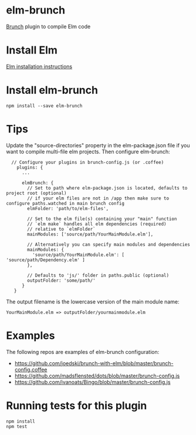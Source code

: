 # elm-brunch
[Brunch](http://brunch.io) plugin to compile Elm code

# Install Elm
[Elm installation instructions](http://elm-lang.org/Install.elm)

# Install elm-brunch
```
npm install --save elm-brunch
```

# Tips
Update the "source-directories" property in the elm-package.json file if you want to compile multi-file elm projects.
Then configure elm-brunch:

```
  // Configure your plugins in brunch-config.js (or .coffee)
    plugins: {
      ...

      elmBrunch: {
        // Set to path where elm-package.json is located, defaults to project root (optional)
        // if your elm files are not in /app then make sure to configure paths.watched in main brunch config
        elmFolder: 'path/to/elm-files',

        // Set to the elm file(s) containing your "main" function
        // `elm make` handles all elm dependencies (required)
        // relative to `elmFolder`
        mainModules: ['source/path/YourMainModule.elm'],

        // Alternatively you can specify main modules and dependencies
        mainModules: {
          'source/path/YourMainModule.elm': [ 'source/path/Dependency.elm' ]
        },

        // Defaults to 'js/' folder in paths.public (optional)
        outputFolder: 'some/path/'
      }
   }

```

The output filename is the lowercase version of the main module name:
```
YourMainModule.elm => outputFolder/yourmainmodule.elm
```

# Examples

The following repos are examples of elm-brunch configuration:
- https://github.com/joedski/brunch-with-elm/blob/master/brunch-config.coffee
- https://github.com/madsflensted/dots/blob/master/brunch-config.js
- https://github.com/ivanoats/Bingo/blob/master/brunch-config.js

# Running tests for this plugin
```
npm install
npm test
```
